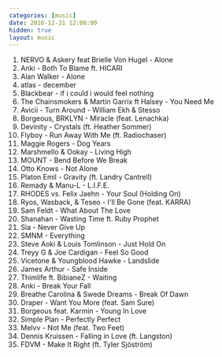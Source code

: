 ```yaml
---
categories: [music]
date: 2016-12-31 12:00:00
hidden: true
layout: music
---
```


1. NERVO & Askery feat Brielle Von Hugel - Alone
2. Anki - Both To Blame ft. HICARI
3. Alan Walker - Alone
4. atlas - december
5. Blackbear - if i could i would feel nothing
6. The Chainsmokers & Martin Garrix ft Halsey - You Need Me
7. Avicii - Turn Around - William Ekh & Stesso
8. Borgeous, BRKLYN - Miracle (feat. Lenachka)
9. Devinity - Crystals (ft. Heather Sommer) 
10. Flyboy - Run Away With Me (ft. Radiochaser)
11. Maggie Rogers - Dog Years
12. Marshmello & Ookay - Living High
13. MOUNT - Bend Before We Break
14. Otto Knows - Not Alone
15. Platon Emil - Gravity (ft. Landry Cantrell)
16. Remady & Manu-L - L.I.F.E.
17. RHODES vs. Felix Jaehn - Your Soul (Holding On)
18. Ryos, Wasback, & Teseo - I'll Be Gone (feat. KARRA)
19. Sam Feldt - What About The Love
20. Shanahan - Wasting Time ft. Ruby Prophet
21. Sia - Never Give Up
22. SMNM - Everything
23. Steve Aoki & Louis Tomlinson - Just Hold On
24. Treyy G & Joe Cardigan - Feel So Good
25. Vicetone & Youngblood Hawke - Landslide
26. James Arthur - Safe Inside
27. Thimlife ft. BibianeZ - Waiting
28. Anki - Break Your Fall
29. Breathe Carolina & Swede Dreams - Break Of Dawn
30. Draper - Want You More (feat. Sam Sure)
31. Borgeous feat. Karmin - Young In Love
32. Simple Plan - Perfectly Perfect
33. Melvv - Not Me (feat. Two Feet)
34. Dennis Kruissen - Falling in Love (ft. Langston)
35. FDVM - Make It Right (ft. Tyler Sjöström)